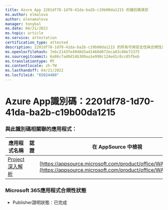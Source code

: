 ```yaml
---
title: Azure App 2201df78-1d70-41da-ba2b-c19b00da1215 的識別碼資訊
ms.author: elmalova
author: elenamalova
manager: tonybal
ms.date: 04/21/2022
ms.topic: article
ms.service: attestation
certification_type: attested
description: 2201df78-1d70-41da-ba2b-c19b00da1215 的所有可用安全性與合規性資訊。
ms.openlocfilehash: 7ebc2143fe4940d3ad1460d072eca83c88e72375
ms.sourcegitcommit: 6a86cfad0d14b309aa1e990c124ed1c0cc85fbeb
ms.translationtype: MT
ms.contentlocale: zh-TW
ms.lasthandoff: 04/21/2022
ms.locfileid: "65024480"
---
```

# <a name="azure-app-id-2201df78-1d70-41da-ba2b-c19b00da1215"></a>Azure App識別碼：2201df78-1d70-41da-ba2b-c19b00da1215


### <a name="apps-associated-with-this-id"></a>與此識別碼相關聯的應用程式：
| **應用程式名稱** | **認證** | **在 AppSource 中檢視** |
|--------------|---------------|-----------------------|
| [Project 深入解析](../forward/WA200003171.md) |  | [https://appsource.microsoft.com/product/office/WA200003171](https://appsource.microsoft.com/product/office/WA200003171) |

### <a name="microsoft-365-app-compliance-status"></a>Microsoft 365應用程式合規性狀態
- Publisher證明狀態：已完成
